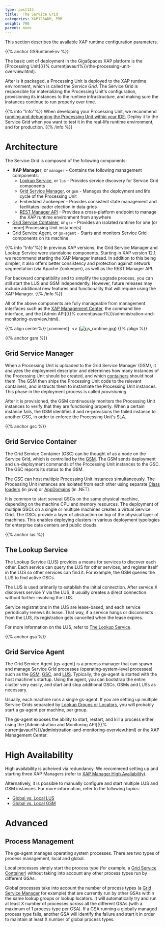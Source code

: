 ```yaml
---
type: post123
title:  The Service Grid
categories: XAP123ADM, PRM
weight: 700
parent: none
---
```


This section describes the available XAP runtime configuration parameters.

{{% anchor GSRuntimeEnv %}}

The basic unit of deployment in the GigaSpaces XAP platform is the [Processing Unit]({{% currentjavaurl%}}/the-processing-unit-overview.html).

After is it packaged, a Processing Unit is deployed to the XAP runtime environment, which is called the *Service Grid*. The Service Grid is responsible for materializing the Processing Unit's configuration, provisioning its instances to the runtime infrastructure, and making sure the instances continue to run properly over time.

{{%  info "Info"%}}
When developing your Processing Unit, we recommend [running and debugging the Processing Unit within your IDE](../started/xap-debug.html). Deploy it to the Service Grid when you want to test it in the real-life runtime environment, and for production.
{{%  /info %}}

# Architecture

The Service 
Grid is composed of the following components:

* **XAP Manager**, or `manager` - Contains the following management components:
  * [Lookup Service](#lus), or `lus` - Provides service discovery for Service 
  Grid components
  * [Grid Service Manager](#gsm), or `gsm` - Manages the deployment and life cycle of the Processing Unit
  * Embedded Zookeeper - Provides consistent state management and facilitates leader election in data grids
  * [REST Manager API](xap-manager-rest.html) - Provides a cross-platform endpoint to manage the XAP runtime environment from anywhere
* [Grid Service Container](#gsc), or `gsc` - Provides an isolated runtime for one (or more) Processing Unit instance(s)
* [Grid Service Agent](#gsa), or `gs-agent` - Starts and monitors Service Grid components on its machine.

{{%  info "Info"%}}
In previous XAP versions, the Grid Service Manager and Lookup Service were standalone components. Starting in XAP version 12.1, we recommend starting the XAP Manager instead. In addition to this being simpler, it also offers better consistency and protection against network segmentation (via Apache Zookeeper), as well as the REST Manager API.

For backward compatibility and to simplify the upgrade process, you can still start the LUS and GSM independently. However, future releases may include additional new features and functionality that will require using the XAP Manager.
{{%  /info %}}

All of the above components are fully manageable from management interfaces such as the [XAP Management Center](gigaspaces-management-center.html), the command line interface, and the [Admin API]({{% currentjavaurl%}}/administration-and-monitoring-overview.html).

{{% align center%}}
[comment]: <> (![gs_runtime.jpg](/attachment_files/gs_runtime.jpg))
{{% /align %}}

{{% anchor gsm %}}

## Grid Service Manager

When a Processing Unit is uploaded to the Grid Service Manager (GSM), it analyzes the deployment descriptor and determines how many instances of the Processing Unit should be created, and which [containers](#gsc) should host them. The GSM then ships the Processing Unit code to the relevant containers, and instructs them to instantiate the Processing Unit instances. This phase in the deployment process is called *provisioning*.

After it is provisioned, the GSM continuously monitors the Processing Unit instances to verify that they are functioning properly. When a certain instance fails, the GSM identifies it and re-provisions the failed instance to another GSC, in order to enforce the Processing Unit's SLA.

{{% anchor gsc %}}

## Grid Service Container

The Grid Service Container (GSC) can be thought of as a node on the Service Grid, which is controlled by the [GSM](#gsm). The GSM sends deployment and un-deployment commands of the Processing Unit instances to the GSC. The GSC reports its status to the GSM.

The GSC can host multiple Processing Unit instances simultaneously. The Processing Unit instances are isolated from each other using separate [Class loaders](http://en.wikipedia.org/wiki/Java_Classloader) (in java) or [AppDomains](http://en.wikipedia.org/wiki/Appdomain) (in .NET).

It is common to start several GSCs on the same physical machine, depending on the machine CPU and memory resources. The deployment of multiple GSCs on a single or multiple machines creates a virtual Service Grid. The GSCs provide a layer of abstraction on top of the physical layer of machines. This enables deploying clusters in various deployment typologies for enterprise data centers and public clouds.

{{% anchor lus %}}

## The Lookup Service

The Lookup Service (LUS) provides a means for services to discover each other. Each service can query the LUS for other services, and register itself in the LUS so other services can find it. For example, the GSM queries the LUS to find active GSCs.

The LUS is used primarily to establish the initial connection. After service X discovers service Y via the LUS, it usually creates a direct connection without further involving the LUS.

Service registrations in the LUS are lease-based, and each service periodically renews its lease. That way, if a service hangs or disconnects from the LUS, its registration gets cancelled when the lease expires.

For more information on the LUS, refer to [The Lookup Service](./the-lookup-service.html).

{{% anchor gsa %}}

## Grid Service Agent

The Grid Service Agent (gs-agent) is a process manager that can spawn and manage Service Grid processes (operating-system-level processes) such as the [GSM](#gsm), [GSC](#gsc), and [LUS](#lus). Typically, the gs-agent is started with the host machine's startup. Using the agent, you can bootstrap the entire cluster very easily, and start and stop additional GSCs, GSMs and LUSs as necessary.

Usually, each machine runs a single gs-agent. If you are setting up multiple Service Grids separated by [Lookup Groups or Locators](#lus), you will probably start a gs-agent per machine, per group.

The gs-agent exposes the ability to start, restart, and kill a process either using the [Administration and Monitoring API]({{% currentjavaurl%}}/administration-and-monitoring-overview.html) or the XAP Management Center.

# High Availability

High availability is acheived via redundancy. We recommend setting up and starting three XAP Managers (refer to [XAP Manager High Availability](xap-manager.html#high-availability)). 

Alternatively, it is possible to manually configure and start multiple LUS and GSM instances. For more information, refer to the following topics:

* [Global vs. Local LUS](lus-configuration.html)
* [Global vs. Local GSM](gsm-configuration.html)

# Advanced

## Process Management

The gs-agent manages operating system processes. There are two types of process management, local and global.

Local processes simply start the process type (for example, a [Grid Service Container](#gsc)) without taking into account any other process types run by different GSAs.

Global processes take into account the number of process types (a [Grid Service Manager](#gsm) for example) that are currently run by other GSAs within the same lookup groups or lookup locators. It will automatically try and run at least X number of processes *across* all the different GSAs (with a maximum of 1 process type per GSA). If a GSA running a globally managed process type fails, another GSA will identify the failure and start it in order to maintain at least X number of global process types.


